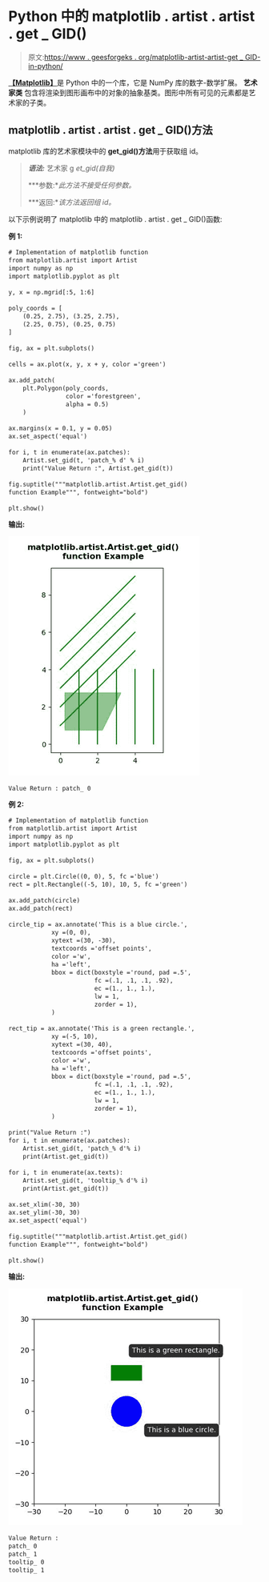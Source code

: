 # Python 中的 matplotlib . artist . artist . get _ GID()

> 原文:[https://www . geesforgeks . org/matplotlib-artist-artist-get _ GID-in-python/](https://www.geeksforgeeks.org/matplotlib-artist-artist-get_gid-in-python/)

[**【Matplotlib】**](https://www.geeksforgeeks.org/python-introduction-matplotlib/)是 Python 中的一个库，它是 NumPy 库的数字-数学扩展。 **艺术家类** 包含将渲染到图形画布中的对象的抽象基类。图形中所有可见的元素都是艺术家的子类。

## matplotlib . artist . artist . get _ GID()方法

matplotlib 库的艺术家模块中的 **get_gid()方法**用于获取组 id。

> ***语法:*** 艺术家 g *et_gid(自我)*
> 
> ***参数:**此方法不接受任何参数。*
> 
> ***返回:**该方法返回组 id。*

以下示例说明了 matplotlib 中的 matplotlib . artist . get _ GID()函数:

**例 1:**

```
# Implementation of matplotlib function
from matplotlib.artist import Artist 
import numpy as np 
import matplotlib.pyplot as plt 

y, x = np.mgrid[:5, 1:6] 

poly_coords = [ 
    (0.25, 2.75), (3.25, 2.75), 
    (2.25, 0.75), (0.25, 0.75) 
] 

fig, ax = plt.subplots() 

cells = ax.plot(x, y, x + y, color ='green') 

ax.add_patch( 
    plt.Polygon(poly_coords,  
                color ='forestgreen',  
                alpha = 0.5) 
    ) 

ax.margins(x = 0.1, y = 0.05) 
ax.set_aspect('equal') 

for i, t in enumerate(ax.patches): 
    Artist.set_gid(t, 'patch_% d' % i)
    print("Value Return :", Artist.get_gid(t))

fig.suptitle("""matplotlib.artist.Artist.get_gid()
function Example""", fontweight="bold")

plt.show()
```

**输出:**

![](img/e0f6489b94d0cdcba7a093ef08843f0d.png)

```
Value Return : patch_ 0

```

**例 2:**

```
# Implementation of matplotlib function
from matplotlib.artist import Artist 
import numpy as np 
import matplotlib.pyplot as plt 

fig, ax = plt.subplots() 

circle = plt.Circle((0, 0), 5, fc ='blue') 
rect = plt.Rectangle((-5, 10), 10, 5, fc ='green') 

ax.add_patch(circle) 
ax.add_patch(rect) 

circle_tip = ax.annotate('This is a blue circle.', 
            xy =(0, 0), 
            xytext =(30, -30), 
            textcoords ='offset points', 
            color ='w', 
            ha ='left', 
            bbox = dict(boxstyle ='round, pad =.5',  
                        fc =(.1, .1, .1, .92), 
                        ec =(1., 1., 1.),  
                        lw = 1, 
                        zorder = 1), 
            ) 

rect_tip = ax.annotate('This is a green rectangle.', 
            xy =(-5, 10), 
            xytext =(30, 40), 
            textcoords ='offset points', 
            color ='w', 
            ha ='left', 
            bbox = dict(boxstyle ='round, pad =.5', 
                        fc =(.1, .1, .1, .92),  
                        ec =(1., 1., 1.),  
                        lw = 1, 
                        zorder = 1), 
            ) 

print("Value Return :") 
for i, t in enumerate(ax.patches): 
    Artist.set_gid(t, 'patch_% d'% i)
    print(Artist.get_gid(t)) 

for i, t in enumerate(ax.texts): 
    Artist.set_gid(t, 'tooltip_% d'% i)
    print(Artist.get_gid(t)) 

ax.set_xlim(-30, 30) 
ax.set_ylim(-30, 30) 
ax.set_aspect('equal') 

fig.suptitle("""matplotlib.artist.Artist.get_gid()
function Example""", fontweight="bold")

plt.show()
```

**输出:**

![](img/b81ceb00f1d97a192ffaa5ac414257bb.png)

```
Value Return :
patch_ 0
patch_ 1
tooltip_ 0
tooltip_ 1

```